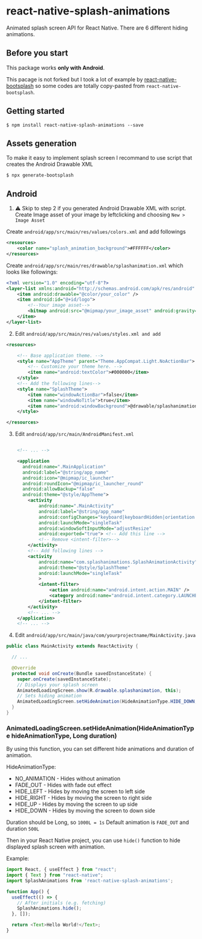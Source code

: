 #  react-native-splash-animations
Animated splash screen API for React Native. There are 6 different hiding animations.

## Before you start
This package works **only with Android**.

This pacage is not forked but I took a lot of example by [react-native-bootsplash](https://github.com/zoontek/react-native-bootsplash) so some codes are totally copy-pasted from `react-native-bootsplash`.

## Getting started

`$ npm install react-native-splash-animations --save`

## Assets generation
To make it easy to implement splash screen I recommand to use script that creates the Android Drawable XML

`$ npx generate-bootsplash`


## Android

1. :warning: Skip to step 2 if you generated Android Drawable XML with script.
Create Image asset of your image by leftclicking and choosing `New > Image Asset`

Create `android/app/src/main/res/values/colors.xml` and add followings
```xml
<resources>
    <color name="splash_animation_background">#FFFFFF</color>
</resources>
```

Create `android/app/src/main/res/drawable/splashanimation.xml` which looks like followings:
```xml
<?xml version="1.0" encoding="utf-8"?>
<layer-list xmlns:android="http://schemas.android.com/apk/res/android" android:opacity="opaque">
    <item android:drawable="@color/your_color" />
    <item android:id="@+id/logo">
        <!--Your image asset-->
        <bitmap android:src="@mipmap/your_image_asset" android:gravity="center"/>
    </item>
</layer-list>
```

2. Edit `android/app/src/main/res/values/styles.xml and add`
```xml
<resources>

    <!-- Base application theme. -->
    <style name="AppTheme" parent="Theme.AppCompat.Light.NoActionBar">
        <!-- Customize your theme here. -->
        <item name="android:textColor">#000000</item>
    </style>
    <!-- Add the following lines-->
    <style name="SplashTheme">
        <item name="windowActionBar">false</item>
        <item name="windowNoTitle">true</item>
        <item name="android:windowBackground">@drawable/splashanimation</item>
    </style>

</resources>
```

3. Edit `android/app/src/main/AndroidManifest.xml`

```xml

    <!-- ... -->

    <application
      android:name=".MainApplication"
      android:label="@string/app_name"
      android:icon="@mipmap/ic_launcher"
      android:roundIcon="@mipmap/ic_launcher_round"
      android:allowBackup="false"
      android:theme="@style/AppTheme">
        <activity
            android:name=".MainActivity"
            android:label="@string/app_name"
            android:configChanges="keyboard|keyboardHidden|orientation|screenSize|uiMode"
            android:launchMode="singleTask"
            android:windowSoftInputMode="adjustResize"
            android:exported="true"> <!-- Add this line -->
            <!-- Remove <intent-filter>-->
        </activity>
        <!-- Add following lines -->
        <activity
            android:name="com.splashanimations.SplashAnimationActivity"
            android:theme="@style/SplashTheme"
            android:launchMode="singleTask"
            >
            <intent-filter>
                <action android:name="android.intent.action.MAIN" />
                <category android:name="android.intent.category.LAUNCHER" />
            </intent-filter>
        </activity>
        <!-- ... -->
    </application>
    <!-- ... -->
```
4. Edit `android/app/src/main/java/com/yourprojectname/MainActivity.java`
``` java
public class MainActivity extends ReactActivity {

  // ...

  @Override
  protected void onCreate(Bundle savedInstanceState) {
    super.onCreate(savedInstanceState);
    // Displays your splash screen
    AnimatedLoadingScreen.show(R.drawable.splashanimation, this);
    // Sets hiding animation
    AnimatedLoadingScreen.setHideAnimation(HideAnimationType.HIDE_DOWN, 1000L);
  }
}
```

### AnimatedLoadingScreen.setHideAnimation(HideAnimationType hideAnimationType, Long duration)
By using this function, you can set different hide animations and duration of animation.

HideAnimationType:
* NO_ANIMATION - Hides without animation
* FADE_OUT - Hides with fade out effect
* HIDE_LEFT - Hides by moving the screen to left side
* HIDE_RIGHT - Hides by moving the screen to right side
* HIDE_UP - Hides by moving the screen to up side
* HIDE_DOWN - Hides by moving the screen to down side

Duration should be Long, so `1000L = 1s`
Default animation is `FADE_OUT` and duration `500L`


Then in your React Native project, you can use `hide()` function to hide displayed splash screen with animation.

Example:
```javascript
import React, { useEffect } from "react";
import { Text } from "react-native";
import SplashAnimations from 'react-native-splash-animations';

function App() {
  useEffect(() => {
    // After initials (e.g. fetching)
    SplashAnimations.hide();
  }, []);

  return <Text>Hello World!</Text>;
}
```
